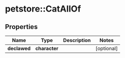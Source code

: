# petstore::CatAllOf


## Properties
Name | Type | Description | Notes
------------ | ------------- | ------------- | -------------
**declawed** | **character** |  | [optional] 


